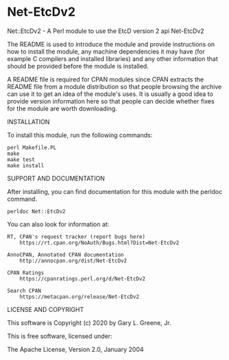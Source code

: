 # Net-EtcDv2
Net::EtcDv2 - A Perl module to use the EtcD version 2 api
Net-EtcDv2

The README is used to introduce the module and provide instructions on
how to install the module, any machine dependencies it may have (for
example C compilers and installed libraries) and any other information
that should be provided before the module is installed.

A README file is required for CPAN modules since CPAN extracts the README
file from a module distribution so that people browsing the archive
can use it to get an idea of the module's uses. It is usually a good idea
to provide version information here so that people can decide whether
fixes for the module are worth downloading.


INSTALLATION

To install this module, run the following commands:

	perl Makefile.PL
	make
	make test
	make install

SUPPORT AND DOCUMENTATION

After installing, you can find documentation for this module with the
perldoc command.

    perldoc Net::EtcDv2

You can also look for information at:

    RT, CPAN's request tracker (report bugs here)
        https://rt.cpan.org/NoAuth/Bugs.html?Dist=Net-EtcDv2

    AnnoCPAN, Annotated CPAN documentation
        http://annocpan.org/dist/Net-EtcDv2

    CPAN Ratings
        https://cpanratings.perl.org/d/Net-EtcDv2

    Search CPAN
        https://metacpan.org/release/Net-EtcDv2


LICENSE AND COPYRIGHT

This software is Copyright (c) 2020 by Gary L. Greene, Jr.

This is free software, licensed under:

  The Apache License, Version 2.0, January 2004

